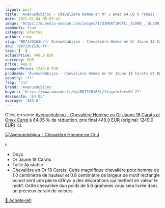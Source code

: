 ```yaml
---
layout: post
title: 'Avenuedubijou - Chevalière Homme en Or J avec 64.05 % rabais '
date: 2021-02-04 05:03:42
image: 'https://m.media-amazon.com/images/I/31MkRf1KOTL._SL500_._SL200_.jpg'
comments: true
category: ofertas
author: ring
slug: 'B07336163L-fr Avenuedubijou - Chevalière Homme en Or Jaune 18 Carats et...'
sku: 'B07336163L-fr'
tags: [  ]
actualPrice: 449.0 EUR
currency: EUR
price: 449.0
comparePrice: 1249.0 EUR
prodname: 'Avenuedubijou - Chevalière Homme en Or Jaune 18 Carats et Onyx Carré'
country: 'fr'
flag: '🇫🇷'
brand: 'Avenuedubijou'
buyurl: 'https://www.amazon.fr/dp/B07336163L/?tag=tolees0d-21'
descuento: '64.05'
average: '449.0'
---
```


C'est en vente [Avenuedubijou - Chevalière Homme en Or Jaune 18 Carats et Onyx Carré](https://www.amazon.fr/dp/B07336163L/?tag=tolees0d-21)  à  64.05 % de réduction, prix final  449.0 EUR (original: 1249.0 EUR) ici:

[![Avenuedubijou - Chevalière Homme en Or J](https://m.media-amazon.com/images/I/31MkRf1KOTL._SL500_._SL200_.jpg)](https://www.amazon.fr/dp/B07336163L/?tag=tolees0d-21)

ℹ️:

- Onyx
- Or Jaune 18 Carats
- Taille Ajustable
- Chevalière en Or 18 Carats. Cette magnifique chevalière pour homme de 1.0 centimètre de hauteur et 0.8 centimètre de largeur de motif rectangle où est serti une pierre dOnyx a des décorations qui mettent en valeur le motif. Cette chevalière dun poids de 5.6 grammes vous sera livrée dans un précieux écrain de velours.

[🛒 Achète-le!!](https://www.amazon.fr/dp/B07336163L/?tag=tolees0d-21)
